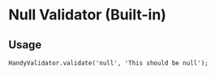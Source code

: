 # Null Validator (Built-in)

## Usage
```
HandyValidator.validate('null', 'This should be null');
```